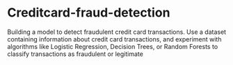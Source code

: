 # Creditcard-fraud-detection
Building a model to detect fraudulent credit card transactions. Use a dataset containing information about credit card transactions, and experiment with algorithms like Logistic Regression, Decision Trees, or Random Forests to classify transactions as fraudulent or legitimate
